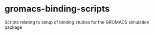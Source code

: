 # gromacs-binding-scripts
Scripts relating to setup of binding studies for the GROMACS simulation package
